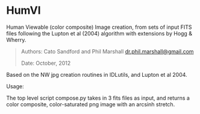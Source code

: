 HumVI
=====

Human Viewable (color composite) Image creation, from sets of input FITS files following the
Lupton et al (2004) algorithm with extensions by Hogg & Wherry.

> Authors: Cato Sandford and Phil Marshall <dr.phil.marshall@gmail.com>
>
> Date: October, 2012

Based on the NW jpg creation routines in IDLutils, and Lupton et al 2004.

Usage:

The top level script compose.py takes in 3 fits files as input, and returns
a color composite, color-saturated png image with an arcsinh stretch. 
